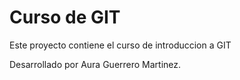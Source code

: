 # Curso de GIT

Este proyecto contiene el curso de introduccion a GIT

Desarrollado por Aura Guerrero Martinez.
